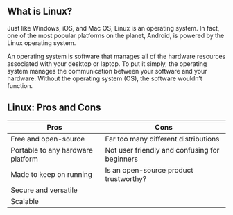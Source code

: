 ## What is Linux?

Just like Windows, iOS, and Mac OS, Linux is an operating system. In fact, one of the most popular platforms on the planet, Android, is powered by the Linux operating system. 

An operating system is software that manages all of the hardware resources associated with your desktop or laptop. To put it simply, the operating system manages the communication between your software and your hardware. Without the operating system (OS), the software wouldn’t function.



## Linux: Pros and Cons
| Pros                              | Cons                                          |
|-----------------------------------|-----------------------------------------------|
| Free and open-source              | Far too many different distributions          |
| Portable to any hardware platform | Not user friendly and confusing for beginners |
| Made to keep on running           | Is an open-source product trustworthy?        |
| Secure and versatile              |                                               |
| Scalable                          |                                               |